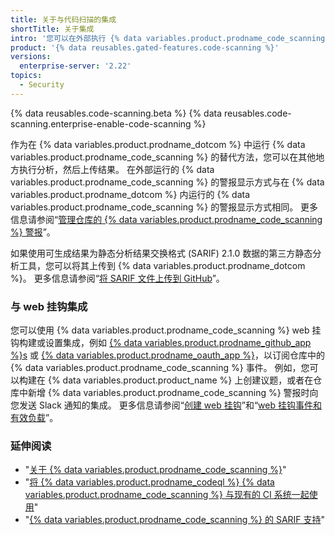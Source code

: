 ```yaml
---
title: 关于与代码扫描的集成
shortTitle: 关于集成
intro: '您可以在外部执行 {% data variables.product.prodname_code_scanning %}，然后在 {% data variables.product.prodname_dotcom %} 中显示结果，或者设置侦听仓库中 {% data variables.product.prodname_code_scanning %} 活动的 web 挂钩。'
product: '{% data reusables.gated-features.code-scanning %}'
versions:
  enterprise-server: '2.22'
topics:
  - Security
---
```


{% data reusables.code-scanning.beta %}
{% data reusables.code-scanning.enterprise-enable-code-scanning %}

作为在 {% data variables.product.prodname_dotcom %} 中运行 {% data variables.product.prodname_code_scanning %} 的替代方法，您可以在其他地方执行分析，然后上传结果。 在外部运行的 {% data variables.product.prodname_code_scanning %} 的警报显示方式与在 {% data variables.product.prodname_dotcom %} 内运行的 {% data variables.product.prodname_code_scanning %} 的警报显示方式相同。 更多信息请参阅“[管理仓库的 {% data variables.product.prodname_code_scanning %} 警报](/github/finding-security-vulnerabilities-and-errors-in-your-code/managing-code-scanning-alerts-for-your-repository)”。

如果使用可生成结果为静态分析结果交换格式 (SARIF) 2.1.0 数据的第三方静态分析工具，您可以将其上传到 {% data variables.product.prodname_dotcom %}。 更多信息请参阅“[将 SARIF 文件上传到 GitHub](/github/finding-security-vulnerabilities-and-errors-in-your-code/uploading-a-sarif-file-to-github)”。

### 与 web 挂钩集成

您可以使用 {% data variables.product.prodname_code_scanning %} web 挂钩构建或设置集成，例如 [{% data variables.product.prodname_github_app %}s](/apps/building-github-apps/) 或 [{% data variables.product.prodname_oauth_app %}](/apps/building-oauth-apps/)，以订阅仓库中的 {% data variables.product.prodname_code_scanning %} 事件。 例如，您可以构建在 {% data variables.product.product_name %} 上创建议题，或者在仓库中新增 {% data variables.product.prodname_code_scanning %} 警报时向您发送 Slack 通知的集成。 更多信息请参阅“[创建 web 挂钩](/developers/webhooks-and-events/creating-webhooks)”和“[web 挂钩事件和有效负载](/developers/webhooks-and-events/webhook-events-and-payloads#code_scanning_alert)”。

### 延伸阅读

* "[关于 {% data variables.product.prodname_code_scanning %}](/github/finding-security-vulnerabilities-and-errors-in-your-code/about-code-scanning)"
* "[将 {% data variables.product.prodname_codeql %} {% data variables.product.prodname_code_scanning %} 与现有的 CI 系统一起使用](/github/finding-security-vulnerabilities-and-errors-in-your-code/using-codeql-code-scanning-with-your-existing-ci-system)"
* "[{% data variables.product.prodname_code_scanning %} 的 SARIF 支持](/github/finding-security-vulnerabilities-and-errors-in-your-code/sarif-support-for-code-scanning)"
